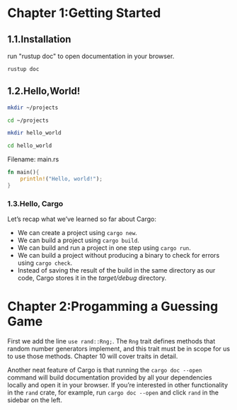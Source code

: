 # Chapter 1:Getting Started

## 1.1.Installation

run "rustup doc" to open documentation in your browser.

```bash
rustup doc
```

## 1.2.Hello,World!

```bash
mkdir ~/projects

cd ~/projects

mkdir hello_world

cd hello_world
```

Filename: main.rs

```rust
fn main(){
	println!("Hello, world!");
}
```

### 1.3.Hello, Cargo

Let’s recap what we’ve learned so far about Cargo:

* We can create a project using `cargo new`.
* We can build a project using `cargo build`.
* We can build and run a project in one step using `cargo run`.
* We can build a project without producing a binary to check for errors using `cargo check`.
* Instead of saving the result of the build in the same directory as our code, Cargo stores it in the *target/debug* directory.

# Chapter 2:Progamming a Guessing Game

First we add the line `use rand::Rng;`. The `Rng` trait defines methods that random number generators implement, and this trait must be in scope for us to use those methods. Chapter 10 will cover traits in detail.

Another neat feature of Cargo is that running the `cargo doc --open` command will build documentation provided by all your dependencies locally and open it in your browser. If you’re interested in other functionality in the `rand` crate, for example, run `cargo doc --open` and click `rand` in the sidebar on the left.
